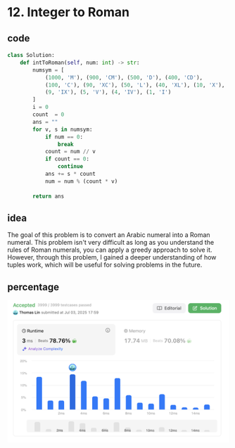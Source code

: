 # 12. Integer to Roman
## code
```python
class Solution:
    def intToRoman(self, num: int) -> str:
        numsym = [
            (1000, 'M'), (900, 'CM'), (500, 'D'), (400, 'CD'),
            (100, 'C'), (90, 'XC'), (50, 'L'), (40, 'XL'), (10, 'X'),
            (9, 'IX'), (5, 'V'), (4, 'IV'), (1, 'I')
        ]
        i = 0
        count  = 0
        ans = ""
        for v, s in numsym:
            if num == 0:
                break
            count = num // v
            if count == 0:
                continue
            ans += s * count
            num = num % (count * v)

        return ans
```
## idea
The goal of this problem is to convert an Arabic numeral into a Roman numeral. This problem isn't very difficult as long as you understand the rules of Roman numerals, you can apply a greedy approach to solve it. However, through this problem, I gained a deeper understanding of how tuples work, which will be useful for solving problems in the future.
## percentage
![](/assetPic/itor.png)

